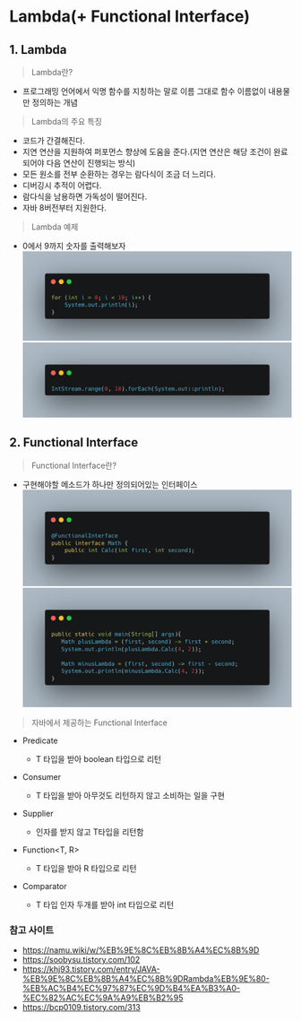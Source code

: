 Lambda(+ Functional Interface)
=============

## 1. Lambda
> Lambda란?
  - 프로그래밍 언어에서 익명 함수를 지칭하는 말로 이름 그대로 함수 이름없이 내용물만 정의하는 개념

> Lambda의 주요 특징
  - 코드가 간결해진다.
  - 지연 연산을 지원하여 퍼포먼스 향상에 도움을 준다.(지연 연산은 해당 조건이 완료되어야 다음 연산이 진행되는 방식)
  - 모든 원소를 전부 순환하는 경우는 람다식이 조금 더 느리다.
  - 디버깅시 추적이 어렵다.
  - 람다식을 남용하면 가독성이 떨어진다.
  - 자바 8버전부터 지원한다.

> Lambda 예제
  - 0에서 9까지 숫자를 출력해보자
  ![for 이미지](/Java/images/for.png)
  ![lambda 이미지](/Java/images/lambda.png)

## 2. Functional Interface
> Functional Interface란?
  - 구현해야할 메소드가 하나만 정의되어있는 인터페이스
  ![functional interface1 이미지](/Java/images/functionalinterface1.png)
  ![functional interface2 이미지](/Java/images/functionalinterface2.png)

> 자바에서 제공하는 Functional Interface
  - Predicate<T>
    - T 타입을 받아 boolean 타입으로 리턴

  - Consumer<T>
    - T 타입을 받아 아무것도 리턴하지 않고 소비하는 일을 구현

  - Supplier<T>
    - 인자를 받지 않고 T타입을 리턴함

  - Function<T, R>
    - T 타입을 받아 R 타입으로 리턴
  
  - Comparator<T>
    - T 타입 인자 두개를 받아 int 타입으로 리턴

### 참고 사이트
- https://namu.wiki/w/%EB%9E%8C%EB%8B%A4%EC%8B%9D
- https://soobysu.tistory.com/102
- https://khj93.tistory.com/entry/JAVA-%EB%9E%8C%EB%8B%A4%EC%8B%9DRambda%EB%9E%80-%EB%AC%B4%EC%97%87%EC%9D%B4%EA%B3%A0-%EC%82%AC%EC%9A%A9%EB%B2%95
- https://bcp0109.tistory.com/313
